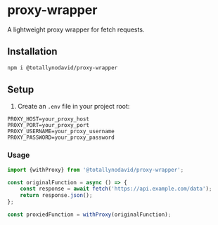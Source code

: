 # proxy-wrapper

A lightweight proxy wrapper for fetch requests.

## Installation

```bash
npm i @totallynodavid/proxy-wrapper
```

## Setup

1. Create an `.env` file in your project root:

```env
PROXY_HOST=your_proxy_host
PROXY_PORT=your_proxy_port
PROXY_USERNAME=your_proxy_username
PROXY_PASSWORD=your_proxy_password
```

### Usage

```typescript
import {withProxy} from '@totallynodavid/proxy-wrapper';

const originalFunction = async () => {
    const response = await fetch('https://api.example.com/data');
    return response.json();
};

const proxiedFunction = withProxy(originalFunction);
```
